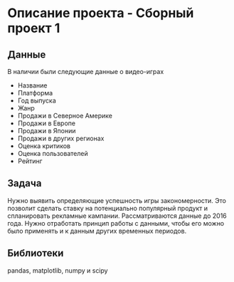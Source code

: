 # Описание проекта - Сборный проект 1
## Данные
В наличии были следующие данные о видео-играх
- Название
- Платформа
- Год выпуска
- Жанр
- Продажи в Северное Америке
- Продажи в Европе
- Продажи в Японии
- Продажи в других регионах
- Оценка критиков
- Оценка пользователей
- Рейтинг

## Задача
Нужно выявить определяющие успешность игры закономерности. Это позволит сделать ставку на потенциально популярный продукт и спланировать рекламные кампании.
Рассматриваются данные до 2016 года. Нужно отработать принцип работы с данными, чтобы его можно было применять и к данным других временных периодов.
## Библиотеки
pandas, matplotlib, numpy и scipy
